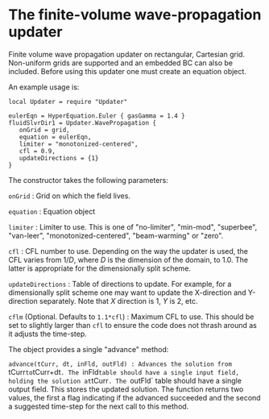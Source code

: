 # The finite-volume wave-propagation updater

Finite volume wave propagation updater on rectangular, Cartesian
grid. Non-uniform grids are supported and an embedded BC can also be
included. Before using this updater one must create an equation
object.

An example usage is:

~~~~~~~ {.lua}
local Updater = require "Updater"

eulerEqn = HyperEquation.Euler { gasGamma = 1.4 }
fluidSlvrDir1 = Updater.WavePropagation {
   onGrid = grid,
   equation = eulerEqn,
   limiter = "monotonized-centered",
   cfl = 0.9,
   updateDirections = {1}
}
~~~~~~~

The constructor takes the following parameters:

`onGrid`
: Grid on which the field lives.

`equation`
: Equation object

`limiter`
: Limiter to use. This is one of "no-limiter", "min-mod", "superbee",
  "van-leer", "monotonized-centered", "beam-warming" or "zero".

`cfl`
: CFL number to use. Depending on the way the updater is used, the CFL
  varies from $1/D$, where $D$ is the dimension of the domain, to
  1.0. The latter is appropriate for the dimensionally split scheme.

`updateDirections`
: Table of directions to update. For example, for a dimensionally
  split scheme one may want to update the X-direction and Y-direction
  separately. Note that $X$ direction is 1, $Y$ is 2, etc.

`cflm` (Optional. Defaults to `1.1*cfl`)
: Maximum CFL to use. This should be set to slightly larger than `cfl`
  to ensure the code does not thrash around as it adjusts the
  time-step.

The object provides a single "advance" method:

`advance(tCurr, dt, inFld, outFld)
: Advances the solution from `tCurr` to `tCurr+dt`. The `inFld` table
  should have a single input field, holding the solution at
  `tCurr`. The `outFld` table should have a single output field. This
  stores the updated solution. The function returns two values, the
  first a flag indicating if the advanced succeeded and the second a
  suggested time-step for the next call to this method.
